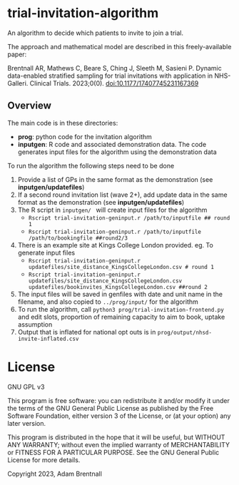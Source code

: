 # trial-invitation-algorithm

An algorithm to decide which patients to invite to join a trial.

The approach and mathematical model are described in this freely-available paper:

Brentnall AR, Mathews C, Beare S, Ching J, Sleeth M, Sasieni P. Dynamic data-enabled stratified sampling for trial invitations with application in NHS-Galleri. Clinical Trials. 2023;0(0). [doi:10.1177/17407745231167369](https://doi.org/10.1177/17407745231167369)

## Overview 

The main code is in these directories:

- **prog**: python code for the invitation algorithm
- **inputgen**: R code and associated demonstration data. The code generates input files for the algorithm using the demonstration data

To run the algorithm the following steps need to be done

1. Provide a list of GPs in the same format as the demonstration (see **inputgen/updatefiles**)
1. If a second round invitation list (wave 2+), add update data in the same format as the demonstration (see **inputgen/updatefiles**)
1. The R script in `inputgen/ ` will create input files for the algorithm 
	* `Rscript trial-invitation-geninput.r /path/to/inputfile ## round 1`
	* `Rscript trial-invitation-geninput.r /path/to/inputfile /path/to/bookingfile ##round2/3`
1. There is an example site at Kings College London provided. eg. To generate input files
	* `Rscript trial-invitation-geninput.r updatefiles/site_distance_KingsCollegeLondon.csv # round 1`
	* `Rscript trial-invitation-geninput.r updatefiles/site_distance_KingsCollegeLondon.csv updatefiles/bookinvites_KingsCollegeLondon.csv ##round 2`
1. The input files will be saved in genfiles with date and unit name in the filename, and also copied to `../prog/input/` for the algorithm
1. To run the algorithm, call `python3 prog/trial-invitation-frontend.py` and edit slots, proportion of remaining capacity to aim to book, uptake assumption
1. Output that is inflated for national opt outs is in `prog/output/nhsd-invite-inflated.csv`
 
# License

GNU GPL v3

 This program is free software: you can redistribute it and/or modify it under the terms of the GNU General Public License as published by the Free Software Foundation, either version 3 of the License, or (at your option) any later version.

This program is distributed in the hope that it will be useful, but WITHOUT ANY WARRANTY; without even the implied warranty of MERCHANTABILITY or FITNESS FOR A PARTICULAR PURPOSE. See the GNU General Public License for more details.


Copyright 2023, Adam Brentnall

